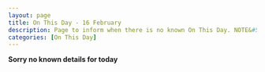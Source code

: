 ```yaml
---
layout: page
title: On This Day - 16 February
description: Page to inform when there is no known On This Day. NOTE&#58; There may still be comments.
categories: [On This Day]
---
```


**Sorry no known details for today**

